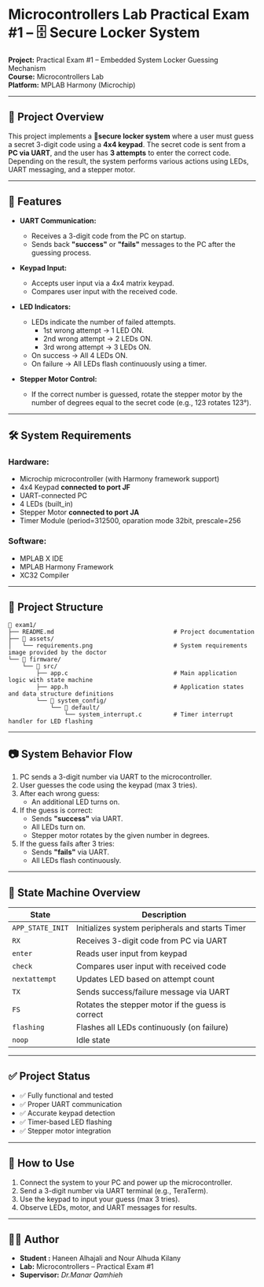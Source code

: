 # Microcontrollers Lab Practical Exam #1 – 🗄️ Secure Locker System

**Project:** Practical Exam #1 – Embedded System Locker Guessing Mechanism  
**Course:** Microcontrollers Lab  
**Platform:** MPLAB Harmony (Microchip)

---

## 🧠 Project Overview

This project implements a **🔐secure locker system** where a user must guess a secret 3-digit code using a **4x4 keypad**. The secret code is sent from a **PC via UART**, and the user has **3 attempts** to enter the correct code. Depending on the result, the system performs various actions using LEDs, UART messaging, and a stepper motor.

---

## 🔧 Features

- **UART Communication:**
  - Receives a 3-digit code from the PC on startup.
  - Sends back **"success"** or **"fails"** messages to the PC after the guessing process.

- **Keypad Input:**
  - Accepts user input via a 4x4 matrix keypad.
  - Compares user input with the received code.

- **LED Indicators:**
  - LEDs indicate the number of failed attempts.
    - 1st wrong attempt → 1 LED ON.
    - 2nd wrong attempt → 2 LEDs ON.
    - 3rd wrong attempt → 3 LEDs ON.
  - On success → All 4 LEDs ON.
  - On failure → All LEDs flash continuously using a timer.

- **Stepper Motor Control:**
  - If the correct number is guessed, rotate the stepper motor by the number of degrees equal to the secret code (e.g., 123 rotates 123°).

---

## 🛠 System Requirements

### Hardware:
- Microchip microcontroller (with Harmony framework support)
- 4x4 Keypad **connected to port JF**
- UART-connected PC
- 4 LEDs (built_in)
- Stepper Motor **connected to port JA**
- Timer Module (period=312500, oparation mode 32bit, prescale=256

### Software:
- MPLAB X IDE
- MPLAB Harmony Framework
- XC32 Compiler

---

## 📁 Project Structure

```plaintext
📂 exam1/
├── README.md                                  # Project documentation
├── 📂 assets/
│   └── requirements.png                       # System requirements image provided by the doctor
└── 📂 firmware/
    └── 📂 src/
        ├── app.c                              # Main application logic with state machine
        ├── app.h                              # Application states and data structure definitions
        └── 📂 system_config/
            └── 📂 default/
                └── system_interrupt.c         # Timer interrupt handler for LED flashing

```

---

## 📷 System Behavior Flow

1. PC sends a 3-digit number via UART to the microcontroller.  
2. User guesses the code using the keypad (max 3 tries).  
3. After each wrong guess:  
   - An additional LED turns on.  
4. If the guess is correct:  
   - Sends **"success"** via UART.  
   - All LEDs turn on.  
   - Stepper motor rotates by the given number in degrees.  
5. If the guess fails after 3 tries:  
   - Sends **"fails"** via UART.  
   - All LEDs flash continuously.

---

## 🔄 State Machine Overview

| State         | Description                                             |
|---------------|---------------------------------------------------------|
| `APP_STATE_INIT` | Initializes system peripherals and starts Timer         |
| `RX`           | Receives 3-digit code from PC via UART                 |
| `enter`        | Reads user input from keypad                           |
| `check`        | Compares user input with received code                 |
| `nextattempt`  | Updates LED based on attempt count                     |
| `TX`           | Sends success/failure message via UART                 |
| `FS`           | Rotates the stepper motor if the guess is correct      |
| `flashing`     | Flashes all LEDs continuously (on failure)             |
| `noop`         | Idle state                                              |

---

## ✅ Project Status

- ✅ Fully functional and tested  
- ✅ Proper UART communication  
- ✅ Accurate keypad detection  
- ✅ Timer-based LED flashing  
- ✅ Stepper motor integration  

---

## 📌 How to Use

1. Connect the system to your PC and power up the microcontroller.  
2. Send a 3-digit number via UART terminal (e.g., TeraTerm).  
3. Use the keypad to input your guess (max 3 tries).  
4. Observe LEDs, motor, and UART messages for results.  

---

## 👨‍💻 Author

- **Student :** Haneen Alhajali and Nour Alhuda Kilany 
- **Lab:** Microcontrollers – Practical Exam #1  
- **Supervisor:** *Dr.Manar Qamhieh*
